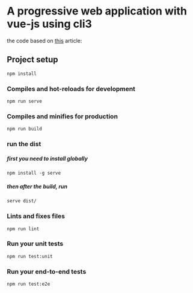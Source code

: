 # A progressive web application with vue-js using cli3

the code based on [this](https://blog.sicara.com/a-progressive-web-application-with-vue-js-webpack-material-design-part-1-c243e2e6e402) article:

## Project setup

```
npm install
```

### Compiles and hot-reloads for development

```
npm run serve
```

### Compiles and minifies for production

```
npm run build
```

### run the dist

##### first you need to install globally

```
npm install -g serve
```

##### then after the build, run

```
serve dist/
```

### Lints and fixes files

```
npm run lint
```

### Run your unit tests

```
npm run test:unit
```

### Run your end-to-end tests

```
npm run test:e2e
```
